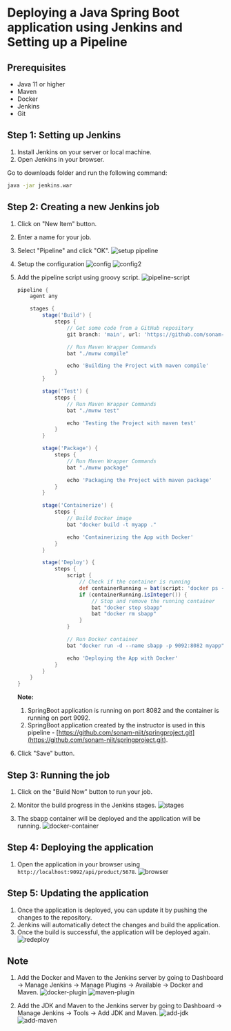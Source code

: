 # Deploying a Java Spring Boot application using Jenkins and Setting up a Pipeline

## Prerequisites

- Java 11 or higher
- Maven
- Docker
- Jenkins
- Git

## Step 1: Setting up Jenkins

1. Install Jenkins on your server or local machine.
2. Open Jenkins in your browser.

Go to downloads folder and run the following command:

```bash
java -jar jenkins.war
```

## Step 2: Creating a new Jenkins job

1. Click on "New Item" button.
2. Enter a name for your job.
3. Select "Pipeline" and click "OK".
    ![setup pipeline](image.png)
4. Setup the configuration
    ![config](image-1.png)
    ![config2](image-2.png)

5. Add the pipeline script using groovy script.
    ![pipeline-script](image-3.png)

    ```groovy
    pipeline {
        agent any

        stages {
            stage('Build') {
                steps {
                    // Get some code from a GitHub repository
                    git branch: 'main', url: 'https://github.com/sonam-niit/springproject.git'

                    // Run Maven Wrapper Commands
                    bat "./mvnw compile"

                    echo 'Building the Project with maven compile'
                }
            }

            stage('Test') {
                steps {
                    // Run Maven Wrapper Commands
                    bat "./mvnw test"

                    echo 'Testing the Project with maven test'
                }
            }

            stage('Package') {
                steps {
                    // Run Maven Wrapper Commands
                    bat "./mvnw package"

                    echo 'Packaging the Project with maven package'
                }
            }

            stage('Containerize') {
                steps {
                    // Build Docker image
                    bat "docker build -t myapp ."

                    echo 'Containerizing the App with Docker'
                }
            }

            stage('Deploy') {
                steps {
                    script {
                        // Check if the container is running
                        def containerRunning = bat(script: 'docker ps -q -f name=sbapp', returnStdout: true).trim()
                        if (containerRunning.isInteger()) {
                            // Stop and remove the running container
                            bat "docker stop sbapp"
                            bat "docker rm sbapp"
                        }
                    }

                    // Run Docker container
                    bat "docker run -d --name sbapp -p 9092:8082 myapp"

                    echo 'Deploying the App with Docker'
                }
            }
        }
    }
    ```

    **Note:**
    1. SpringBoot application is running on port 8082 and the container is running on port 9092.
    2. SpringBoot application created by the instructor is used in this pipeline - [https://github.com/sonam-niit/springproject.git](https://github.com/sonam-niit/springproject.git).

6. Click "Save" button.

## Step 3: Running the job

1. Click on the "Build Now" button to run your job.
2. Monitor the build progress in the Jenkins stages.
    ![stages](image-4.png)

3. The sbapp container will be deployed and the application will be running.
![docker-container](image-11.png)

## Step 4: Deploying the application

1. Open the application in your browser using `http://localhost:9092/api/product/5678`.
![browser](image-10.png)

## Step 5: Updating the application

1. Once the application is deployed, you can update it by pushing the changes to the repository.
2. Jenkins will automatically detect the changes and build the application.
3. Once the build is successful, the application will be deployed again.
![redeploy](image-9.png)

## Note

1. Add the Docker and Maven to the Jenkins server by going to Dashboard -> Manage Jenkins -> Manage Plugins -> Available -> Docker and Maven.
![docker-plugin](image-7.png)
![maven-plugin](image-8.png)

2. Add the JDK and Maven to the Jenkins server by going to Dashboard -> Manage Jenkins -> Tools -> Add JDK and Maven.
![add-jdk](image-5.png)
![add-maven](image-6.png)
